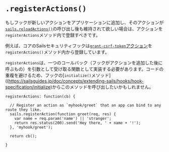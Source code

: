 # `.registerActions()`

もしフックが新しいアクションをアプリケーションに追加し、そのアクションが[`sails.reloadActions()`](https://sailsguides.jp/doc/reference/application/sails-reload-actions)の呼び出し後も維持されて欲しい場合は、アクションを`registerActions`メソッド内で登録すべきです。

例えば、コアのSailsセキュリティフックは[`grant-csrf-token`アクション](https://sailsguides.jp/doc/concepts/security/csrf#?using-ajax-websockets)を`registerActions()`メソッド内から登録しています。

`registerActions`は、一つのコールバック（フックがアクションを追加した後に呼ぶもの）を引数として受け取る関数として実装する必要があります。コードの重複を避けるため、フックの[`initialize()`メソッド]((https://sailsguides.jp/doc/concepts/extending-sails/hooks/hook-specification/initialize)からこのメソッドを呼び出したいかもしれません。

```
registerActions: function(cb) {

  // Register an action as `myhook/greet` that an app can bind to any route they like.
  sails.registerAction(function greet(req, res) {
    var name = req.param('name') || 'stranger';
    return res.status(200).send('Hey there, ' + name + '!');
  }, 'myhook/greet');

  return cb();

}
```

<docmeta name="displayName" value=".registerActions()">
<docmeta name="displayName_ja" value=".registerActions()">
<docmeta name="stabilityIndex" value="3">
